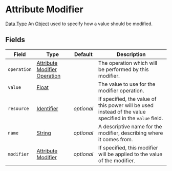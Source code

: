 # Attribute Modifier
[Data Type](../data_types.md)
An [Object](object.md) used to specify how a value should be modified.
## Fields

 | Field | Type | Default | Description | 
|---|---|---|---|
 | `operation` | [Attribute Modifier Operation](attribute_modifier_operation.md) |   | The operation which will be performed by this modifier. | 
 | `value` | [Float](float.md) |   | The value to use for the modifier operation. | 
 | `resource` | [Identifier](../data_types/identifier.md) | _optional_ | If specified, the value of this power will be used instead of the value specified in the `value` field. | 
 | `name` | [String](string.md) | _optional_ | A descriptive name for the modifier, describing where it comes from. | 
 | `modifier` | [Attribute Modifier](attribute_modifier.md) | _optional_ | If specified, this modifier will be applied to the value of the modifier. | 

